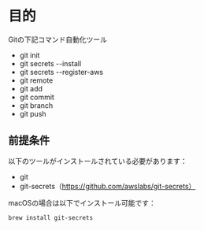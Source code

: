 # 目的
Gitの下記コマンド自動化ツール
- git init
- git secrets --install
- git secrets --register-aws
- git remote
- git add
- git commit
- git branch
- git push

## 前提条件

以下のツールがインストールされている必要があります：

- git
- git-secrets（https://github.com/awslabs/git-secrets）

macOSの場合は以下でインストール可能です：
```bash
brew install git-secrets
```
